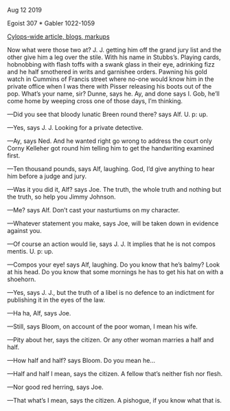 Aug 12 2019

Egoist 307 * Gabler 1022-1059

[Cylops-wide article, blogs, markups](https://github.com/upup1904/ulysses_splits/blob/master/cyclops/episode_bookmarks.md)

Now what were those two at? J. J. getting him off the grand jury list and the other give him a leg over the stile. With his name in Stubbs’s. Playing cards, hobnobbing with flash toffs with a swank glass in their eye, adrinking fizz and he half smothered in writs and garnishee orders. Pawning his gold watch in Cummins of Francis street where no-one would know him in the private office when I was there with Pisser releasing his boots out of the pop. What’s your name, sir? Dunne, says he. Ay, and done says I. Gob, he’ll come home by weeping cross one of those days, I’m thinking.

—Did you see that bloody lunatic Breen round there? says Alf. U. p: up.

—Yes, says J. J. Looking for a private detective.

—Ay, says Ned. And he wanted right go wrong to address the court only Corny Kelleher got round him telling him to get the handwriting examined first.

—Ten thousand pounds, says Alf, laughing. God, I’d give anything to hear him before a judge and jury.

—Was it you did it, Alf? says Joe. The truth, the whole truth and nothing but the truth, so help you Jimmy Johnson.

—Me? says Alf. Don’t cast your nasturtiums on my character.

—Whatever statement you make, says Joe, will be taken down in evidence against you.

—Of course an action would lie, says J. J. It implies that he is not compos mentis. U. p: up.

—Compos your eye! says Alf, laughing. Do you know that he’s balmy? Look at his head. Do you know that some mornings he has to get his hat on with a shoehorn.

—Yes, says J. J., but the truth of a libel is no defence to an indictment for publishing it in the eyes of the law.

—Ha ha, Alf, says Joe.

—Still, says Bloom, on account of the poor woman, I mean his wife.

—Pity about her, says the citizen. Or any other woman marries a half and half.

—How half and half? says Bloom. Do you mean he...

—Half and half I mean, says the citizen. A fellow that’s neither fish nor flesh.

—Nor good red herring, says Joe.

—That what’s I mean, says the citizen. A pishogue, if you know what that is.

